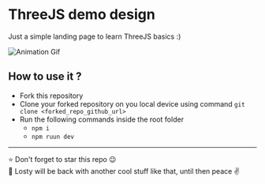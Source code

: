# ThreeJS demo design

Just a simple landing page to learn ThreeJS basics :)

![Animation Gif](https://github.com/gurpreet-legend/threejs-demo-design/blob/main/Animation.gif)

## How to use it ?

* Fork this repository
* Clone your forked repository on you local device using command `git clone <forked_repo_github_url>`
* Run the following commands inside the root folder
  * `npm i`
  * `npm ruun dev`
<hr />

⭐ Don't forget to star this repo 😉\
🐾 Losty will be back with another cool stuff like that, until then peace ✌
